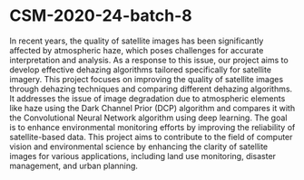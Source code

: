 # CSM-2020-24-batch-8
In recent years, the quality of satellite images has been significantly affected by atmospheric haze, which poses challenges for accurate interpretation and analysis. As a response to this issue, our project aims to develop effective dehazing algorithms tailored specifically for satellite imagery.
This project focuses on improving the quality of satellite images through dehazing techniques and comparing different dehazing algorithms. It addresses the issue of image degradation due to atmospheric elements like haze using the Dark Channel Prior (DCP) algorithm and compares it with the Convolutional Neural Network algorithm using deep learning.
The goal is to enhance environmental monitoring efforts by improving the reliability of satellite-based data. This project aims to contribute to the field of computer vision and environmental science by enhancing the clarity of satellite images for various applications, including land use monitoring, disaster management, and urban planning.
